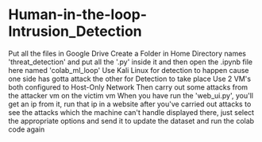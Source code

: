 # Human-in-the-loop-Intrusion_Detection
Put all the files in Google Drive
Create a Folder in Home Directory names 'threat_detection' and put all the '.py' inside it and then open the .ipynb file here named 'colab_ml_loop'
Use Kali Linux for detection to happen cause one side has gotta attack the other for Detection to take place
Use 2 VM's both configured to Host-Only Network
Then carry out some attacks from the attacker vm on the victim vm
When you have run the 'web_ui.py', you'll get an ip from it, run that ip in a website after you've carried out attacks to see the attacks which the machine can't handle displayed there, just select the appropriate options and send it to update the dataset and run the colab code again
